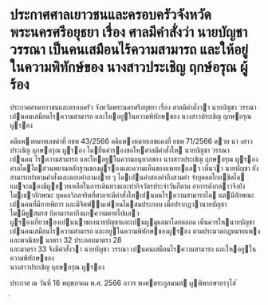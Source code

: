 
# ประกาศศาลเยาวชนและครอบครัวจังหวัดพระนครศรีอยุธยา เรื่อง ศาลมีคำสั่งว่า นายบัญชา วรรณา เป็นคนเสมือนไร้ความสามารถ และให้อยู่ในความพิทักษ์ของ นางสาวประเชิญ ฤกษ์อรุณ ผู้ร้อง
      
      

      
      

ประกาศศาลเยาวชนและครอบครัว 
จังหวัดพระนครศรีอยุธยา 
เรื่อง   ศาลมีคําสั่งวา  นายบัญชา  วรรณา  เปนคนเสมือนไรความสามารถ 
และใหอยูในความพิทักษของ  นางสาวประเชิญ  ฤกษอรุณ  ผูรอง 
 
 
คดีแพงหมายเลขดําที่  ยชพ 43/2566 
คดีแพงหมายเลขแดงที่  ยชพ 71/2566 
ดวย  นา  งสาวประเชิญ  ฤกษอรุณ  ผูรอง  ไดยื่นคํารองขอใหศาลมีคําสั่งให  นายบัญชา  วรรณา   
เปนคน ไรความสามารถ  และใหอยูในความอนุบาลของ  นางสาวประเชิญ  ฤกษอรุณ  ผูรอง 
ศาลไดไตสวนพยานหลักฐานของผูรองและความเห็นของแพทยแลว  เห็นวา  นายบัญชา 
ยังสามารถทําตามคําสั่งและตอบคําถามงาย ๆ  ไดเปนคําสองคําถึงสามคํา  จําบุคคลใกลชิดได   
แมจะตองมีผูชวยเหลือในการเดินทางและทํากิจวัตรประจําวันก็ตาม  อาการดังกลาวจึงยังไมเขาลักษณะ 
บุคคลวิกลจริตที่ศาลจะมีคําสั่งใหเปนคนไรความสามารถได  แตมีลักษณะเปนคนที่มีกายพิการ 
และมีจิตฟนเฟอนไมสมประกอบ  เมื่อปรากฏวานายบัญชาไมมีคูสมรส  บิดามารดาถึงแกความตายไปแลว   
ผูรองเกี่ยวของเปนนาของนายบัญชาและเปนผูดูแลมาโดยตลอด  เห็นควรใหนายบัญชาเปนคนเสมือนไรความสามารถ 
และอยูในความพิทักษของผูรอง  ตามประมวลกฎหมายแพงและพาณิชย  มาตรา  32  ประกอบมาตรา  28   
และมาตรา     33 
จึงมีคําสั่งวา  นายบัญชา  วรรณา  เปนคนเสมือนไรความสามารถ  และใหอยูในความพิทักษของ   
นางสาวประเชิญ  ฤกษอรุณ  ผูรอง 
 
ประกาศ  ณ  วันที่  16  พฤษภาคม  พ.ศ.  2566 
ถาวร  พงศตระกูลนนท 
ผูพิพากษาอาวุโส 
้
 
่
 